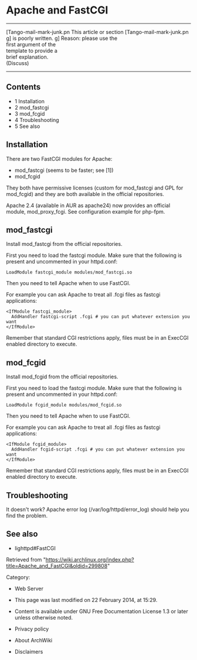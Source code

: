 Apache and FastCGI
==================

  ------------------------ ------------------------ ------------------------
  [Tango-mail-mark-junk.pn This article or section  [Tango-mail-mark-junk.pn
  g]                       is poorly written.       g]
                           Reason: please use the   
                           first argument of the    
                           template to provide a    
                           brief explanation.       
                           (Discuss)                
  ------------------------ ------------------------ ------------------------

Contents
--------

-   1 Installation
-   2 mod_fastcgi
-   3 mod_fcgid
-   4 Troubleshooting
-   5 See also

Installation
------------

There are two FastCGI modules for Apache:

-   mod_fastcgi (seems to be faster; see [1])
-   mod_fcgid

They both have permissive licenses (custom for mod_fastcgi and GPL for
mod_fcgid) and they are both available in the official repositories.

Apache 2.4 (available in AUR as apache24) now provides an official
module, mod_proxy_fcgi. See configuration example for php-fpm.

mod_fastcgi
-----------

Install mod_fastcgi from the official repositories.

First you need to load the fastcgi module. Make sure that the following
is present and uncommented in your httpd.conf:

    LoadModule fastcgi_module modules/mod_fastcgi.so

Then you need to tell Apache when to use FastCGI.

For example you can ask Apache to treat all .fcgi files as fastcgi
applications:

    <IfModule fastcgi_module>
      AddHandler fastcgi-script .fcgi # you can put whatever extension you want
    </IfModule>

Remember that standard CGI restrictions apply, files must be in an
ExecCGI enabled directory to execute.

mod_fcgid
---------

Install mod_fcgid from the official repositories.

First you need to load the fastcgi module. Make sure that the following
is present and uncommented in your httpd.conf:

    LoadModule fcgid_module modules/mod_fcgid.so

Then you need to tell Apache when to use FastCGI.

For example you can ask Apache to treat all .fcgi files as fastcgi
applications:

    <IfModule fcgid_module>
      AddHandler fcgid-script .fcgi # you can put whatever extension you want
    </IfModule>

Remember that standard CGI restrictions apply, files must be in an
ExecCGI enabled directory to execute.

Troubleshooting
---------------

It doesn't work? Apache error log (/var/log/httpd/error_log) should help
you find the problem.

See also
--------

-   lighttpd#FastCGI

Retrieved from
"https://wiki.archlinux.org/index.php?title=Apache_and_FastCGI&oldid=299808"

Category:

-   Web Server

-   This page was last modified on 22 February 2014, at 15:29.
-   Content is available under GNU Free Documentation License 1.3 or
    later unless otherwise noted.
-   Privacy policy
-   About ArchWiki
-   Disclaimers
